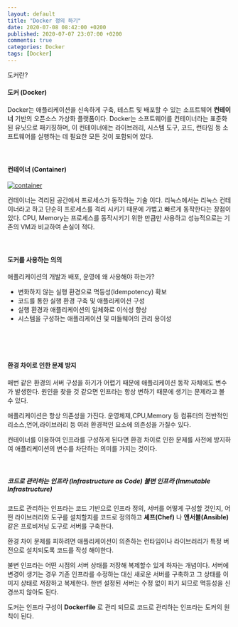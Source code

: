 ```yaml
---
layout: default
title: "Docker 정의 하기"
date: 2020-07-08 08:42:00 +0200
published: 2020-07-07 23:07:00 +0200
comments: true
categories: Docker
tags: [Docker]
---
```


도커란?


#### 도커 (Docker)

Docker는 애플리케이션을 신속하게 구축, 테스트 및 배포할 수 있는 소프트웨어 __컨테이너__ 기반의 오픈소스 
가상화 플랫폼이다.
Docker는 소프트웨어를 컨테이너라는 표준화된 유닛으로 패키징하며, 이 컨테이너에는 라이브러리, 시스템 도구, 코드, 런타임 등 소프트웨어를 실행하는 데 필요한 모든 것이 포함되어 있다.
<br/>
<br/>
<br/>
<!--more-->

#### 컨테이너 (Container)

<a href="/assets/images/{{page.id}}/container-what-is-container.png"> <img
	class="center-block img-responsive"
	src="/assets/images/{{page.id}}/container-what-is-container.png" alt="container"/>
</a>

컨테이너는 격리된 공간에서 프로세스가 동작하는 기술 이다.
리눅스에서는 리눅스 컨테이너라고 하고 단순히 프로세스를 격리 시키기 때문에
가볍고 빠르게 동작한다는 장점이 있다. CPU, Memory는 프로세스를 동작시키기
위한 만큼만 사용하고 성능적으로는 기존의 VM과 비교하여 손실이 적다.
<br/>
<br/>
<br/>

#### 도커를 사용하는 의의

애플리케이션의 개발과 배포, 운영에 왜 사용해야 하는가?
* 변화하지 않는 실행 환경으로 멱등성(Idempotency) 확보
* 코드를 통한 실행 환경 구축 및 애플리케이션 구성
* 실행 환경과 애플리케이션의 일체화로 이식성 향상
* 시스템을 구성하는 애플리케이션 및 미들웨어의 관리 용이성
<br/>
<br/>
<br/>

#### 환경 차이로 인한 문제 방지
매번 같은 환경의 서버 구성을 하기가 어렵기 때문에 애플리케이션 동작 자체에도 변수가 발생한다.
원인을 찾을 것 같으면 인프라는 항상 변하기 때문에 생기는 문제라고 볼 수 있다.

애플리케이션은 항상 의존성을 가진다. 운영체제,CPU,Memory 등 컴퓨터의 전반적인 리소스,언어,라이브러리 등
여러 환경적인 요소에 의존성을 가질수 있다.

컨테이너를 이용하여 인프라를 구성하게 된다면 환경 차이로 인한 문제를 사전에 방지하여 애플리케이션의 변수를 차단하는 
의미를 가지는 것이다.
<br/>
<br/>
<br/>

##### 코드로 관리하는 인프라 (Infrastructure as Code) 불변 인프라 (Immutable Infrastructure)
코드로 관리하는 인프라는 코드 기반으로 인프라 정의, 서버를 어떻게 구성할 것인지, 어떤 라이브러리와
도구를 설치할지를 코드로 정의하고 __셰프(Chef)__ 나 __앤서블(Ansible)__ 같은 프로비저닝 도구로 서버를 구축한다.

환경 차이 문제를 피하려면 애플리케이션이 의존하는 런타임이나 라이브러리가 특정 버전으로 설치되도록 코드를 작성 해야한다.

불변 인프라는 어떤 시점의 서버 상태를 저장해 복제할수 있게 하자는 개념이다.
서버에 변경이 생기는 경우 기존 인프라를 수정하는 대신 새로운 서버를 구축하고 그 상태를 이미지 상태로 저장하고 복제한다.
한번 설정된 서버는 수정 없이 파기 되므로 멱등성을 신경쓰지 않아도 된다.

도커는 인프라 구성이 __Dockerfile__ 로 관리 되므로 코드로 관리하는 인프라는 도커의 원칙이 된다.



